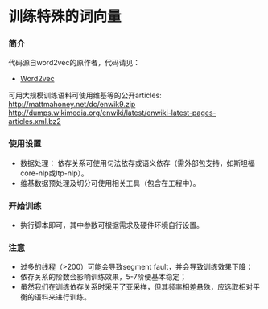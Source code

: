 # 训练特殊的词向量

### 简介
代码源自word2vec的原作者，代码请见：

* [Word2vec](https://code.google.com/archive/p/word2vec/)

可用大规模训练语料可使用维基等的公开articles: http://mattmahoney.net/dc/enwik9.zip http://dumps.wikimedia.org/enwiki/latest/enwiki-latest-pages-articles.xml.bz2

### 使用设置
* 数据处理： 依存关系可使用句法依存或语义依存（需外部包支持，如斯坦福core-nlp或ltp-nlp）。
* 维基数据预处理及切分可使用相关工具（包含在工程中）。
  
### 开始训练
* 执行脚本即可，其中参数可根据需求及硬件环境自行设置。
 
### 注意
* 过多的线程（>200）可能会导致segment fault，并会导致训练效果下降；
* 依存关系的阶数会影响训练效果，5-7阶便基本稳定；
* 虽然我们在训练依存关系时采用了亚采样，但其频率相差悬殊，应选取相对平衡的语料来进行训练。
